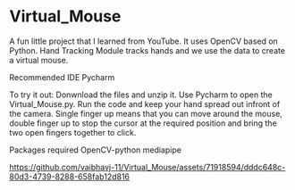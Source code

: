# Virtual_Mouse
A fun little project that I learned from YouTube. It uses OpenCV based on Python.
Hand Tracking Module tracks hands and we use the data to create a virtual mouse.

Recommended IDE
Pycharm

To try it out:
Donwnload the files and unzip it.
Use Pycharm to open the Virtual_Mouse.py.
Run the code and keep your hand spread out infront of the camera.
Single finger up means that you can move around the mouse, double finger up to stop the cursor at the required position and bring the two open fingers together to click.

Packages required
OpenCV-python
mediapipe


https://github.com/vaibhavj-11/Virtual_Mouse/assets/71918594/dddc648c-80d3-4739-8288-658fab12d816


